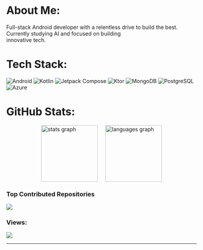 # About Me:
Full-stack Android developer with a relentless drive to build the best. Currently studying AI and focused on building  
innovative tech.

# Tech Stack:
![Android](https://img.shields.io/badge/Android-2DBF6C?style=for-the-badge&logo=Android&logoColor=white)
![Kotlin](https://img.shields.io/badge/kotlin-%237F52FF.svg?style=for-the-badge&logo=kotlin&logoColor=white)
![Jetpack Compose](https://img.shields.io/badge/Jetpack%20Compose-4285F4?style=for-the-badge&logo=jetpackcompose&logoColor=white)
![Ktor](https://img.shields.io/badge/Ktor-BF360C?style=for-the-badge&logo=kotlin&logoColor=white)
![MongoDB](https://img.shields.io/badge/MongoDB-47A248?style=for-the-badge&logo=mongodb&logoColor=white)
![PostgreSQL](https://img.shields.io/badge/PostgreSQL-4169E1?style=for-the-badge&logo=postgresql&logoColor=white)
![Azure](https://img.shields.io/badge/Azure-0089D6?style=for-the-badge&logo=microsoftazure&logoColor=white)

# GitHub Stats:
<div style="display: flex; justify-content: center; gap: 20px;">
  <img src="https://github-readme-stats.vercel.app/api?username=amz202&hide_title=false&hide_rank=true&show_icons=true&include_all_commits=true&count_private=true&disable_animations=false&theme=blue_navy&locale=en&hide_border=true&order=1" height="150" alt="stats graph" />
  <img src="https://github-readme-stats.vercel.app/api/top-langs?username=amz202&locale=en&hide_title=false&layout=compact&card_width=320&langs_count=5&theme=blue_navy&hide_border=true&order=2" height="150" alt="languages graph" />
</div>

###

### Top Contributed Repositories
![](https://github-contributor-stats.vercel.app/api?username=amz202&limit=5&theme=nightowl&combine_all_yearly_contributions=true&hide_border=true)

###

### Views:
<img src="https://profile-counter.glitch.me/amz202/count.svg?" />

---



